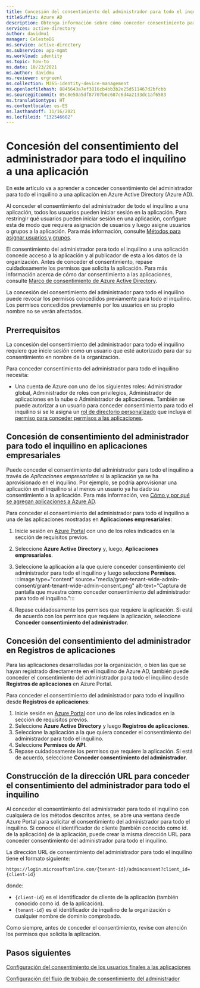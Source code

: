```yaml
---
title: Concesión del consentimiento del administrador para todo el inquilino a una aplicación
titleSuffix: Azure AD
description: Obtenga información sobre cómo conceder consentimiento para todo el inquilino a una aplicación de modo que no se les solicite consentimiento a los usuarios finales al iniciar sesión en una aplicación.
services: active-directory
author: davidmu1
manager: CelesteDG
ms.service: active-directory
ms.subservice: app-mgmt
ms.workload: identity
ms.topic: how-to
ms.date: 10/23/2021
ms.author: davidmu
ms.reviewer: ergreenl
ms.collection: M365-identity-device-management
ms.openlocfilehash: 8845643a7ef3816cb4bb3b2e25d511467d2bfcbb
ms.sourcegitcommit: 05c8e50a5df87707b6c687c6d4a2133dc1af6583
ms.translationtype: HT
ms.contentlocale: es-ES
ms.lasthandoff: 11/16/2021
ms.locfileid: "132546602"
---
```

# <a name="grant-tenant-wide-admin-consent-to-an-application"></a>Concesión del consentimiento del administrador para todo el inquilino a una aplicación

  En este artículo va a aprender a conceder consentimiento del administrador para todo el inquilino a una aplicación en Azure Active Directory (Azure AD).

Al conceder el consentimiento del administrador de todo el inquilino a una aplicación, todos los usuarios pueden iniciar sesión en la aplicación. Para restringir qué usuarios pueden iniciar sesión en una aplicación, configure esta de modo que requiera asignación de usuarios y luego asigne usuarios o grupos a la aplicación. Para más información, consulte [Métodos para asignar usuarios y grupos](./assign-user-or-group-access-portal.md).

El consentimiento del administrador para todo el inquilino a una aplicación concede acceso a la aplicación y al publicador de esta a los datos de la organización. Antes de conceder el consentimiento, repase cuidadosamente los permisos que solicita la aplicación. Para más información acerca de cómo dar consentimiento a las aplicaciones, consulte [Marco de consentimiento de Azure Active Directory](../develop/consent-framework.md).

La concesión del consentimiento del administrador para todo el inquilino puede revocar los permisos concedidos previamente para todo el inquilino. Los permisos concedidos previamente por los usuarios en su propio nombre no se verán afectados.

## <a name="prerequisites"></a>Prerrequisitos

La concesión del consentimiento del administrador para todo el inquilino requiere que inicie sesión como un usuario que esté autorizado para dar su consentimiento en nombre de la organización.

Para conceder consentimiento del administrador para todo el inquilino necesita:

- Una cuenta de Azure con uno de los siguientes roles: Administrador global, Administrador de roles con privilegios, Administrador de aplicaciones en la nube o Administrador de aplicaciones. También se puede autorizar a un usuario para conceder consentimiento para todo el inquilino si se le asigna un [rol de directorio personalizado](../roles/custom-create.md) que incluya el [permiso para conceder permisos a las aplicaciones](../roles/custom-consent-permissions.md).

## <a name="grant-tenant-wide-admin-consent-in-enterprise-apps"></a>Concesión de consentimiento del administrador para todo el inquilino en aplicaciones empresariales

Puede conceder el consentimiento del administrador para todo el inquilino a través de *Aplicaciones empresariales* si la aplicación ya se ha aprovisionado en el inquilino. Por ejemplo, se podría aprovisionar una aplicación en el inquilino si al menos un usuario ya ha dado su consentimiento a la aplicación. Para más información, vea [Cómo y por qué se agregan aplicaciones a Azure AD](../develop/active-directory-how-applications-are-added.md).

Para conceder el consentimiento del administrador para todo el inquilino a una de las aplicaciones mostradas en **Aplicaciones empresariales**:

1. Inicie sesión en [Azure Portal](https://portal.azure.com) con uno de los roles indicados en la sección de requisitos previos.
1. Seleccione **Azure Active Directory** y, luego, **Aplicaciones empresariales**.
1. Seleccione la aplicación a la que quiere conceder consentimiento del administrador para todo el inquilino y luego seleccione **Permisos**.
   :::image type="content" source="media/grant-tenant-wide-admin-consent/grant-tenant-wide-admin-consent.png" alt-text="Captura de pantalla que muestra cómo conceder consentimiento del administrador para todo el inquilino.":::

1. Repase cuidadosamente los permisos que requiere la aplicación. Si está de acuerdo con los permisos que requiere la aplicación, seleccione **Conceder consentimiento del administrador**.

## <a name="grant-admin-consent-in-app-registrations"></a>Concesión del consentimiento del administrador en Registros de aplicaciones

Para las aplicaciones desarrolladas por la organización, o bien las que se hayan registrado directamente en el inquilino de Azure AD, también puede conceder el consentimiento del administrador para todo el inquilino desde **Registros de aplicaciones** en Azure Portal.

Para conceder el consentimiento del administrador para todo el inquilino desde **Registros de aplicaciones**:

1. Inicie sesión en [Azure Portal](https://portal.azure.com) con uno de los roles indicados en la sección de requisitos previos.
1. Seleccione **Azure Active Directory** y luego **Registros de aplicaciones**.
1. Seleccione la aplicación a la que quiera conceder el consentimiento del administrador para todo el inquilino.
1. Seleccione **Permisos de API**.
1. Repase cuidadosamente los permisos que requiere la aplicación. Si está de acuerdo, seleccione **Conceder consentimiento del administrador**.

## <a name="construct-the-url-for-granting-tenant-wide-admin-consent"></a>Construcción de la dirección URL para conceder el consentimiento del administrador para todo el inquilino

Al conceder el consentimiento del administrador para todo el inquilino con cualquiera de los métodos descritos antes, se abre una ventana desde Azure Portal para solicitar el consentimiento del administrador para todo el inquilino. Si conoce el identificador de cliente (también conocido como id. de la aplicación) de la aplicación, puede crear la misma dirección URL para conceder consentimiento del administrador para todo el inquilino.

La dirección URL de consentimiento del administrador para todo el inquilino tiene el formato siguiente:

```http
https://login.microsoftonline.com/{tenant-id}/adminconsent?client_id={client-id}
```

donde:

- `{client-id}` es el identificador de cliente de la aplicación (también conocido como id. de la aplicación).
- `{tenant-id}` es el identificador de inquilino de la organización o cualquier nombre de dominio comprobado.

Como siempre, antes de conceder el consentimiento, revise con atención los permisos que solicita la aplicación.

## <a name="next-steps"></a>Pasos siguientes

[Configuración del consentimiento de los usuarios finales a las aplicaciones](configure-user-consent.md)

[Configuración del flujo de trabajo de consentimiento del administrador](configure-admin-consent-workflow.md)
